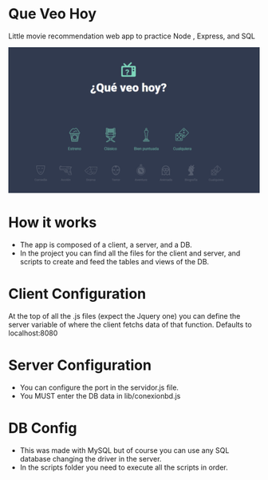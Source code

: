 # Que Veo Hoy
Little movie recommendation web app to practice Node , Express, and SQL

![Screenshot1](images/demo1.png)

# How it works
- The app is composed of a client, a server, and a DB.
- In the project you can find all the files for the client and server, and scripts to create and feed the tables and views of the DB.

# Client Configuration
At the top of all the .js files (expect the Jquery one) you can define the server variable of where the client fetchs data of that function.
Defaults to localhost:8080

# Server Configuration
- You can configure the port in the servidor.js file.
- You MUST enter the DB data in lib/conexionbd.js

# DB Config
- This was made with MySQL but of course you can use any SQL database changing the driver in the server.
- In the scripts folder you need to execute all the scripts in order.



